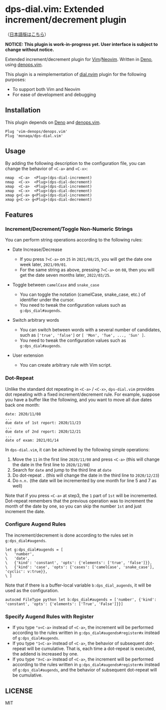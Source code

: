# dps-dial.vim: Extended increment/decrement plugin

（[日本語版はこちら](./README-ja.md)）

**NOTICE: This plugin is work-in-progress yet. User interface is subject to
change without notice.**

Extended increment/decrement plugin for
[Vim](https://github.com/vim/vim)/[Neovim](https://github.com/neovim/neovim).
Written in [Deno](https://deno.land), using
[denops.vim](https://github.com/vim-denops/denops.vim).

This plugin is a reimplementation of
[dial.nvim](https://github.com/monaqa/dial.nvim) plugin for the following
purposes:

- To support both Vim and Neovim
- For ease of development and debugging

## Installation

This plugin depends on [Deno](https://deno.land) and
[denops.vim](https://github.com/vim-denops/denops.vim).

```vim
Plug 'vim-denops/denops.vim'
Plug 'monaqa/dps-dial.vim'
```

## Usage

By adding the following description to the configuration file, you can change
the behavior of `<C-a>` and `<C-x>`:

```vim
nmap  <C-a>  <Plug>(dps-dial-increment)
nmap  <C-x>  <Plug>(dps-dial-decrement)
xmap  <C-a>  <Plug>(dps-dial-increment)
xmap  <C-x>  <Plug>(dps-dial-decrement)
xmap g<C-a> g<Plug>(dps-dial-increment)
xmap g<C-x> g<Plug>(dps-dial-decrement)
```

## Features

### Increment/Decrement/Toggle Non-Numeric Strings

You can perform string operations according to the following rules:

- Date Increase/Decrease

  - If you press `7<C-a>` on `25` in `2021/08/25`, you will get the date one
    week later, `2021/09/01`.
  - For the same string as above, pressing `7<C-a>` on `08`, then you will get
    the date seven months later, `2022/03/25`.

- Toggle between `camelCase` and `snake_case`

  - You can toggle the notation (camelCase, snake_case, etc.) of identifier
    under the cursor.
  - You need to tweak the configuration values such as `g:dps_dial#augends`.

- Switch arbitrary words

  - You can switch between words with a several number of candidates, such as
    `['true', 'false']` or `[ 'Mon', 'Tue', ..., 'Sun' ]`.
  - You need to tweak the configuration values such as `g:dps_dial#augends`.

- User extension

  - You can create arbitrary rule with Vim script.

### Dot-Repeat

Unlike the standard dot repeating in `<C-a>` / `<C-x>`, `dps-dial.vim` provides
dot repeating with a fixed increment/decrement rule. For example, suppose you
have a buffer like the following, and you want to move all due dates back one
month:

```
date: 2020/11/08
...
due date of 1st report: 2020/11/23
...
due date of 2nd report: 2020/12/21
...
date of exam: 2021/01/14
```

In `dps-dial.vim`, it can be achieved by the following simple operations:

1. Move the `11` in the first line `2020/11/08` and press `<C-a>` (this will
   change the date in the first line to `2020/12/08`)
2. Search for `date` and jump to the third line at `date`
3. Do dot-repeat `.` (this will change the date in the third line to
   `2020/12/23`)
4. Do `n.n.` (the date will be incremented by one month for line 5 and 7 as
   well)

Note that if you press `<C-a>` at step3, the `1` part of `1st` will be
incremented. Dot-repeat remembers that the previous operation was to increment
the month of the date by one, so you can skip the number `1st` and just
increment the date.

### Configure Augend Rules

The increment/decrement is done according to the rules set in
`g:dps_dial#augends`.

```vim
let g:dps_dial#augends = [
\   'number',
\   'date',
\   {'kind': 'constant', 'opts': {'elements': ['true', 'false']}},
\   {'kind': 'case', 'opts': {'cases': ['camelCase', 'snake_case'], 'cyclic': v:true}},
\ ]
```

Note that if there is a buffer-local variable `b:dps_dial_augends`, it will be
used as the configuration.

```vim
autocmd FileType python let b:dps_dial#augends = ['number', {'kind': 'constant', 'opts': {'elements': ['True', 'False']}}]
```

### Specify Augend Rules with Register

- If you type `"x<C-a>` instead of `<C-a>`, the increment will be performed
  according to the rules written in `g:dps_dial#augends#register#x` instead of
  `g:dps_dial#augends`.
- If you type `"1<C-a>` instead of `<C-a>`, the behavior of subsequent
  dot-repeat will be cumulative. That is, each time a dot-repeat is executed,
  the addend is increased by one.
- If you type `"X<C-a>` instead of `<C-a>`, the increment will be performed
  according to the rules written in `g:dps_dial#augends#register#x` instead of
  `g:dps_dial#augends`, and the behavior of subsequent dot-repeat will be
  cumulative.

## LICENSE

MIT
